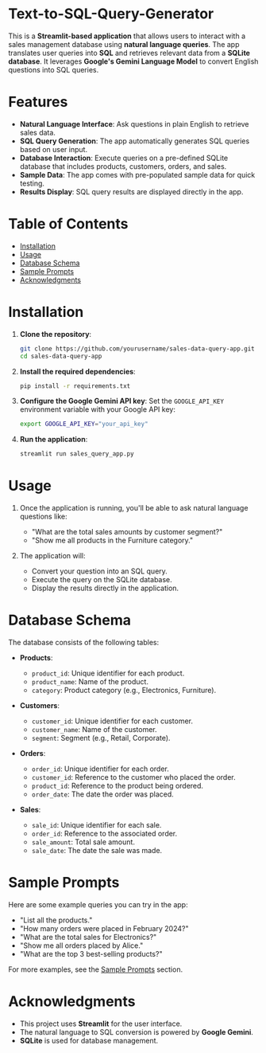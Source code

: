 # Text-to-SQL-Query-Generator

This is a **Streamlit-based application** that allows users to interact with a sales management database using **natural language queries**. The app translates user queries into **SQL** and retrieves relevant data from a **SQLite database**. It leverages **Google's Gemini Language Model** to convert English questions into SQL queries.

# Features

- **Natural Language Interface**: Ask questions in plain English to retrieve sales data.
- **SQL Query Generation**: The app automatically generates SQL queries based on user input.
- **Database Interaction**: Execute queries on a pre-defined SQLite database that includes products, customers, orders, and sales.
- **Sample Data**: The app comes with pre-populated sample data for quick testing.
- **Results Display**: SQL query results are displayed directly in the app.

# Table of Contents

- [Installation](#installation)
- [Usage](#usage)
- [Database Schema](#database-schema)
- [Sample Prompts](#sample-prompts)
- [Acknowledgments](#acknowledgments)

# Installation

1. **Clone the repository**:
   ```bash
   git clone https://github.com/yourusername/sales-data-query-app.git
   cd sales-data-query-app
   ```

2. **Install the required dependencies**:
   ```bash
   pip install -r requirements.txt
   ```

3. **Configure the Google Gemini API key**:
   Set the `GOOGLE_API_KEY` environment variable with your Google API key:
   ```bash
   export GOOGLE_API_KEY="your_api_key"
   ```

4. **Run the application**:
   ```bash
   streamlit run sales_query_app.py
   ```

# Usage

1. Once the application is running, you'll be able to ask natural language questions like:
   - "What are the total sales amounts by customer segment?"
   - "Show me all products in the Furniture category."

2. The application will:
   - Convert your question into an SQL query.
   - Execute the query on the SQLite database.
   - Display the results directly in the application.

# Database Schema

The database consists of the following tables:

- **Products**:
  - `product_id`: Unique identifier for each product.
  - `product_name`: Name of the product.
  - `category`: Product category (e.g., Electronics, Furniture).

- **Customers**:
  - `customer_id`: Unique identifier for each customer.
  - `customer_name`: Name of the customer.
  - `segment`: Segment (e.g., Retail, Corporate).

- **Orders**:
  - `order_id`: Unique identifier for each order.
  - `customer_id`: Reference to the customer who placed the order.
  - `product_id`: Reference to the product being ordered.
  - `order_date`: The date the order was placed.

- **Sales**:
  - `sale_id`: Unique identifier for each sale.
  - `order_id`: Reference to the associated order.
  - `sale_amount`: Total sale amount.
  - `sale_date`: The date the sale was made.

# Sample Prompts

Here are some example queries you can try in the app:

- "List all the products."
- "How many orders were placed in February 2024?"
- "What are the total sales for Electronics?"
- "Show me all orders placed by Alice."
- "What are the top 3 best-selling products?"

For more examples, see the [Sample Prompts](#sample-prompts) section.

# Acknowledgments

- This project uses **Streamlit** for the user interface.
- The natural language to SQL conversion is powered by **Google Gemini**.
- **SQLite** is used for database management.

